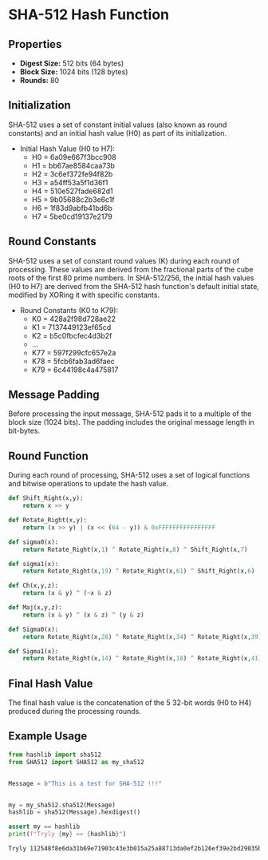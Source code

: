 # SHA-512 Hash Function

## Properties

- **Digest Size:** 512 bits (64 bytes)
- **Block Size:** 1024 bits (128 bytes)
- **Rounds:** 80

## Initialization

SHA-512 uses a set of constant initial values (also known as round constants) and an initial hash value (H0) as part of its initialization.

- Initial Hash Value (H0 to H7):
  - H0 = 6a09e667f3bcc908
  - H1 = bb67ae8584caa73b
  - H2 = 3c6ef372fe94f82b
  - H3 = a54ff53a5f1d36f1
  - H4 = 510e527fade682d1
  - H5 = 9b05688c2b3e6c1f
  - H6 = 1f83d9abfb41bd6b
  - H7 = 5be0cd19137e2179

## Round Constants

SHA-512 uses a set of constant round values (K) during each round of processing. These values are derived from the fractional parts of the cube roots of the first 80 prime numbers.
In SHA-512/256, the initial hash values (H0 to H7) are derived from the SHA-512 hash function's default initial state, modified by XORing it with specific constants.

- Round Constants (K0 to K79):
  - K0 = 428a2f98d728ae22
  - K1 = 7137449123ef65cd
  - K2 = b5c0fbcfec4d3b2f
  - ...
  - K77 = 597f299cfc657e2a
  - K78 = 5fcb6fab3ad6faec
  - K79 = 6c44198c4a475817

## Message Padding

Before processing the input message, SHA-512 pads it to a multiple of the block size (1024 bits). The padding includes the original message length in bit-bytes.

## Round Function

During each round of processing, SHA-512 uses a set of logical functions and bitwise operations to update the hash value.
```python
def Shift_Right(x,y):
    return x >> y 

def Rotate_Right(x,y):
    return (x >> y) | (x << (64 - y)) & 0xFFFFFFFFFFFFFFFF

def sigma0(x):
    return Rotate_Right(x,1) ^ Rotate_Right(x,8) ^ Shift_Right(x,7)

def sigma1(x):
    return Rotate_Right(x,19) ^ Rotate_Right(x,61) ^ Shift_Right(x,6)

def Ch(x,y,z):
    return (x & y) ^ (~x & z)

def Maj(x,y,z):
    return (x & y) ^ (x & z) ^ (y & z)

def Sigma0(x):
    return Rotate_Right(x,28) ^ Rotate_Right(x,34) ^ Rotate_Right(x,39)

def Sigma1(x):
    return Rotate_Right(x,14) ^ Rotate_Right(x,18) ^ Rotate_Right(x,41)
```
## Final Hash Value

The final hash value is the concatenation of the 5 32-bit words (H0 to H4) produced during the processing rounds.

## Example Usage

```python
from hashlib import sha512
from SHA512 import SHA512 as my_sha512


Message = b"This is a test for SHA-512 !!!"


my = my_sha512.sha512(Message)
hashlib = sha512(Message).hexdigest()

assert my == hashlib
print(f"Tryly {my} == {hashlib}")
```
```bash
Tryly 112548f8e6da31b69e71903c43e3b015a25a88713da0ef2b126ef39e2bd29035be8bcaeec062e59516023d6c3231b63e99fd9584521638033bab0a8f59a32757 == 112548f8e6da31b69e71903c43e3b015a25a88713da0ef2b126ef39e2bd29035be8bcaeec062e59516023d6c3231b63e99fd9584521638033bab0a8f59a32757
```
